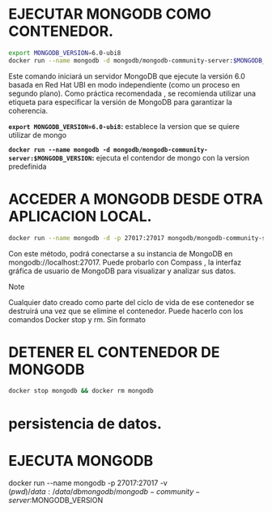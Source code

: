 # EJECUTAR MONGODB COMO CONTENEDOR.

```bash
export MONGODB_VERSION=6.0-ubi8
docker run --name mongodb -d mongodb/mongodb-community-server:$MONGODB_VERSION
```

Este comando iniciará un servidor MongoDB que ejecute la versión 6.0 basada en Red Hat UBI en modo independiente (como un proceso en segundo plano). Como práctica recomendada , se recomienda utilizar una etiqueta para especificar la versión de MongoDB para garantizar la coherencia.

**`export MONGODB_VERSION=6.0-ubi8`:** establece la version que se quiere utilizar de mongo

**`docker run --name mongodb -d mongodb/mongodb-community-server:$MONGODB_VERSION`:** ejecuta el contendor de mongo con la version predefinida 

# ACCEDER A MONGODB DESDE OTRA APLICACION LOCAL.


```bash
docker run --name mongodb -d -p 27017:27017 mongodb/mongodb-community-server:$MONGODB_VERSION
```

Con este método, podrá conectarse a su instancia de MongoDB en mongodb://localhost:27017. Puede probarlo con Compass , la interfaz gráfica de usuario de MongoDB para visualizar y analizar sus datos.

> [!NOTE]
> Cualquier dato creado como parte del ciclo de vida de ese contenedor se destruirá una vez que se elimine el contenedor. Puede hacerlo con los comandos Docker stop y rm. Sin formato

# DETENER EL CONTENEDOR DE MONGODB

```bash
docker stop mongodb && docker rm mongodb
```

# persistencia de datos.




# EJECUTA MONGODB
docker run --name mongodb -p 27017:27017 -v $(pwd)/data:/data/db mongodb/mongodb-community-server:$MONGODB_VERSION
